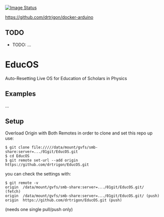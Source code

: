 [![Image Status](https://images.microbadger.com/badges/image/drtrigon/EducOS.svg)](https://microbadger.com/images/drtrigon/EducOS)

https://github.com/drtrigon/docker-arduino

## TODO
* TODO: ...

# EducOS
Auto-Resetting Live OS for Education of Scholars in Physics

## Examples
...

## Setup
Overload Origin with Both Remotes in order to clone and set this repo up use:
```
$ git clone file://///data/mount/gvfs/smb-share:server=.../01git/EducOS.git
$ cd EducOS
$ git remote set-url --add origin https://github.com/drtrigon/EducOS.git
```
you can check the settings with:
```
$ git remote -v
origin  /data/mount/gvfs/smb-share:server=.../01git/EducOS.git/ (fetch)
origin  /data/mount/gvfs/smb-share:server=.../01git/EducOS.git/ (push)
origin  https://github.com/drtrigon/EducOS.git (push)
```
(needs one single pull/push only)
